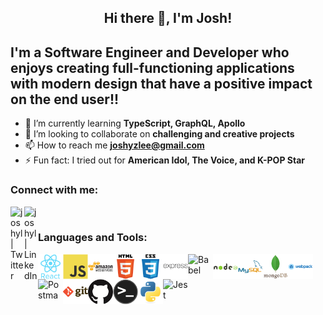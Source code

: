 <div align="center">

## Hi there 👋, I'm Josh!

</div>

## I'm a Software Engineer and Developer who enjoys creating full-functioning applications with modern design that have a positive impact on the end user!!

- 🌱 I’m currently learning **TypeScript, GraphQL, Apollo**
- 👯 I’m looking to collaborate on **challenging and creative projects**
- 📫 How to reach me **joshyzlee@gmail.com**
- ⚡ Fun fact: I tried out for **American Idol, The Voice, and K-POP Star**

### Connect with me:

[<img align="left" alt="joshyl | Twitter" width="22px" src="https://raw.githubusercontent.com/rahuldkjain/github-profile-readme-generator/master/src/images/icons/Social/twitter.svg" />][twitter]
[<img align="left" alt="joshyl | LinkedIn" width="22px" src="https://raw.githubusercontent.com/rahuldkjain/github-profile-readme-generator/master/src/images/icons/Social/linked-in-alt.svg" />][linkedin]

<br />

### Languages and Tools:
<img align="left" alt="React" width="40" height="40" src="https://raw.githubusercontent.com/devicons/devicon/master/icons/react/react-original-wordmark.svg" />
<img align="left" alt="Javascript" width="40" height="40" src="https://raw.githubusercontent.com/devicons/devicon/master/icons/javascript/javascript-original.svg" />
<img align="left" alt="AWS" width="40" height="40" src="https://raw.githubusercontent.com/devicons/devicon/master/icons/amazonwebservices/amazonwebservices-original-wordmark.svg" />
<img align="left" alt="HTML" width="40" height="40" src="https://raw.githubusercontent.com/devicons/devicon/master/icons/html5/html5-original-wordmark.svg" />
<img align="left" alt="CSS" width="40" height="40" src="https://raw.githubusercontent.com/devicons/devicon/master/icons/css3/css3-original-wordmark.svg" />
<img align="left" alt="Express" width="40" height="40" src="https://raw.githubusercontent.com/devicons/devicon/master/icons/express/express-original-wordmark.svg" />
<img align="left" alt="Babel" width="40" height="40" src="https://www.vectorlogo.zone/logos/babeljs/babeljs-icon.svg" />
<img align="left" alt="Node.js" width="40" height="40" src="https://raw.githubusercontent.com/devicons/devicon/master/icons/nodejs/nodejs-original-wordmark.svg" />
<img align="left" alt="MySQL" width="40" height="40" src="https://raw.githubusercontent.com/devicons/devicon/master/icons/mysql/mysql-original-wordmark.svg" />
<img align="left" alt="MongoDB" width="40" height="40" src="https://raw.githubusercontent.com/devicons/devicon/master/icons/mongodb/mongodb-original-wordmark.svg" />
<img align="left" alt="Webpack" width="40" height="40" src="https://raw.githubusercontent.com/devicons/devicon/d00d0969292a6569d45b06d3f350f463a0107b0d/icons/webpack/webpack-original-wordmark.svg" />
<img align="left" alt="Postman" width="40" height="40" src="https://www.vectorlogo.zone/logos/getpostman/getpostman-icon.svg" />
<img align="left" alt="Git" width="40" height="40" src="https://raw.githubusercontent.com/github/explore/80688e429a7d4ef2fca1e82350fe8e3517d3494d/topics/git/git.png" />
<img align="left" alt="GitHub" width="40" height="40" src="https://raw.githubusercontent.com/github/explore/78df643247d429f6cc873026c0622819ad797942/topics/github/github.png" />
<img align="left" alt="Terminal" width="40" height="40" src="https://raw.githubusercontent.com/github/explore/80688e429a7d4ef2fca1e82350fe8e3517d3494d/topics/terminal/terminal.png" />
<img align="left" alt="Python" width="40" height="40" src="https://raw.githubusercontent.com/devicons/devicon/master/icons/python/python-original.svg" />
<img align="left" alt="Jest" width="40" height="40" src="https://www.vectorlogo.zone/logos/jestjsio/jestjsio-icon.svg" />

<br />
<br />

[twitter]: https://twitter.com/notjoshlee
[linkedin]: https://www.linkedin.com/in/joshlee27/